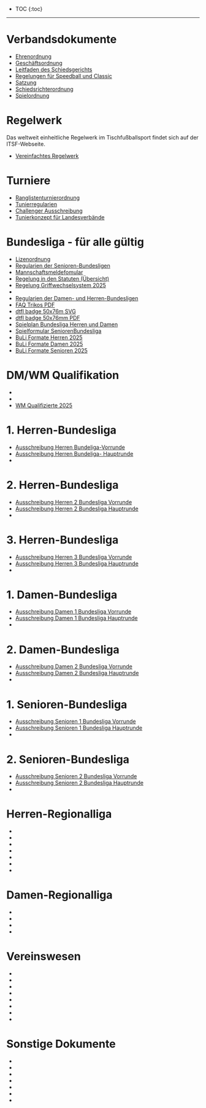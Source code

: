* TOC
{:toc}

---

# Verbandsdokumente

- [Ehrenordnung](docs/ehrenordnung.md)
- [Geschäftsordnung](docs/geschaeftsordnung.md)
- [Leitfaden des Schiedsgerichts](docs/leitfaden_des_schiedsgerichts.md)
- [Regelungen für Speedball und Classic](docs/regelungen_fuer_speedball_und_classic.md)
- [Satzung](docs/satzung.md)
- [Schiedsrichterordnung](docs/schiedsrichterordnung.md)
- [Spielordnung](docs/spielordnung.md)


# Regelwerk
Das weltweit einheitliche Regelwerk im Tischfußballsport findet sich auf der ITSF-Webseite.

- [Vereinfachtes Regelwerk](./assets/pdf/Regelwerk_vereinfacht.pdf)

# Turniere

- [Ranglistenturnierordnung](docs/Ranglistenturnierordnung.md)
- [Tunierregularien](./assets/pdf/Turnierregularien.pdf)
- [Challenger Ausschreibung](./assets/pdf/Challenger_Ausschreibung_Vorlage.pdf)
- [Tunierkonzept für Landesverbände](./assets/pdf/Turnierkonzept_fr_Landesverbaende.pdf)

# Bundesliga - für alle gültig

- [Lizenordnung](./docs/Lizenzordnung.md)
- [Regularien der Senioren-Bundesligen](./docs/Regularien_der_Senioren_Bundesligen.md)
- [Mannschaftsmeldefomular](./assets/pdf/Formular_Mannschaftsmeldung_2025.xlsx)
- [Regelung in den Statuten (Übersicht)](./assets/pdf/Regelungen.pdf)
- [Regelung Griffwechselsystem 2025](./assets/pdf/Regelung_Griffwechselsystem.pdf)
- [](./)
- [Regularien der Damen- und Herren-Bundesligen](./docs/Regularien_der_Damen_und_Herren_Bundesligen.md)
- [FAQ Trikos PDF](./assets/pdf/FAQ_Trikot.pdf)
- [dtfl badge 50x76m SVG](./assets/pdf/dtfl-badge-50x76mm.svg)
- [dtfl badge 50x76mm PDF](./assets/pdf/dtfl-badge-50x76mm.pdf)
- [Spielplan Bundesliga Herren und Damen](./assets/pdf/Bundesliga_Spielplan.pdf)
- [Spielformular SeniorenBundesliga](./assets/pdf/Spielformular_SeniorenBundesliga.pdf)
- [BuLi Formate Herren 2025](./assets/pdf/Bundesligen_Herren.pdf)
- [BuLi Formate Damen 2025](./assets/pdf/Bundesligen_Damen.pdf)
- [BuLi Formate Senioren 2025](./assets/pdf/Bundesligen_Senioren.pdf)

# DM/WM Qualifikation

- [](./)
- [](./)
- [WM Qualifizierte 2025](./assets/pdf/WM_Qualifizierte_2025.pdf)

# 1. Herren-Bundesliga

- [Ausschreibung Herren Bundeliga-Vorrunde](./assets/pdf/Ausschreibung_Herren_Bundesligen-Vorrunde.pdf)
- [Ausschreibung Herren Bundeliga- Hauptrunde](./assets/pdf/Ausschreibung_12Herren_Bundesliga-Hauptrunde.pdf)
- [](./)

# 2. Herren-Bundesliga

- [Ausschreibung Herren 2 Bundesliga Vorrunde](./assets/pdf/Ausschreibung_Herren_2_Bundesligen-Vorrunde.pdf)
- [Ausschreibung Herren 2 Bundesliga Hauptrunde](./assets/pdf/Ausschreibung_2_Herren_Bundesliga-Hauptrunde.pdf)
- [](./)

# 3. Herren-Bundesliga

- [Ausschreibung Herren 3 Bundesliga Vorrunde](./assets/pdf/Ausschreibung_3_Herren_Bundesligen-Vorrunde.pdf)
- [Ausschreibung Herren 3 Bundesliga Hauptrunde](./assets/pdf/Ausschreibung_3_Herren_Bundesliga-Hauptrunde.pdf)
- [](./)

# 1. Damen-Bundesliga

- [Ausschreibung Damen 1 Bundesliga Vorrunde](./assets/pdf/Ausschreibung_1_Damen_Bundesligen-Vorrunde.pdf)
- [Ausschreibung Damen 1 Bundesliga Hauptrunde](./assets/pdf/Ausschreibung_Damen_1_Bundesligen-Hauptrunde.pdf)
- [](./)

# 2. Damen-Bundesliga

- [Ausschreibung Damen 2 Bundesliga Vorrunde](./assets/pdf/Ausschreibung_2_Damen_Bundesligen-Vorrunde.pdf)
- [Ausschreibung Damen 2 Bundesliga Hauptrunde](./assets/pdf/Ausschreibung_2_Damen_Bundesligen-Hauptrunde.pdf)
- [](./)

# 1. Senioren-Bundesliga

- [Ausschreibung Senioren 1 Bundesliga Vorrunde](./assets/pdf/Ausschreibung_1_Senioren_2025_Vorrunde.pdf)
- [Ausschreibung Senioren 1 Bundesliga Hauptrunde](./assets/pdf/Ausschreibung_1_Senioren_2025_Hauptrunde.pdf)
- [](./)

# 2. Senioren-Bundesliga

- [Ausschreibung Senioren 2 Bundesliga Vorrunde](./assets/pdf/Ausschreibung_2_Senioren_2025_Vorrunde.pdf)
- [Ausschreibung Senioren 2 Bundesliga Hauptrunde](./assets/pdf/Ausschreibung_2_Senioren_2025_Hauptrunde.pdf)
- [](./)

# Herren-Regionalliga

- [](./)
- [](./)
- [](./)
- [](./)
- [](./)
- [](./)
- [](./)

# Damen-Regionalliga

- [](./)
- [](./)
- [](./)
- [](./)

# Vereinswesen

- [](./)
- [](./)
- [](./)
- [](./)
- [](./)
- [](./)
- [](./)
- [](./)

# Sonstige Dokumente

- [](./)
- [](./)
- [](./)
- [](./)
- [](./)
- [](./)
- [](./)
